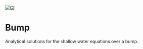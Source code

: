 [![CI](https://github.com/paspro/bump/actions/workflows/ci.yml/badge.svg)](https://github.com/paspro/bump/actions/workflows/ci.yml)

# Bump
Analytical solutions for the shallow water equations over a bump.
